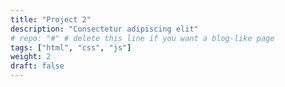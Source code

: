 ```yaml
---
title: "Project 2"
description: "Consectetur adipiscing elit"
# repo: "#" # delete this line if you want a blog-like page
tags: ["html", "css", "js"]
weight: 2
draft: false
---
```

